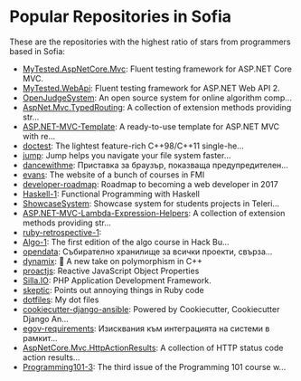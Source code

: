 # Popular Repositories in Sofia

These are the repositories with the highest ratio of stars from programmers based in Sofia:

- [MyTested.AspNetCore.Mvc](https://github.com/ivaylokenov/MyTested.AspNetCore.Mvc): Fluent testing framework for ASP.NET Core MVC.
- [MyTested.WebApi](https://github.com/ivaylokenov/MyTested.WebApi): Fluent testing framework for ASP.NET Web API 2.
- [OpenJudgeSystem](https://github.com/NikolayIT/OpenJudgeSystem): An open source system for online algorithm comp...
- [AspNet.Mvc.TypedRouting](https://github.com/ivaylokenov/AspNet.Mvc.TypedRouting): A collection of extension methods providing str...
- [ASP.NET-MVC-Template](https://github.com/NikolayIT/ASP.NET-MVC-Template): A ready-to-use template for ASP.NET MVC with re...
- [doctest](https://github.com/onqtam/doctest): The lightest feature-rich C++98/C++11 single-he...
- [jump](https://github.com/gsamokovarov/jump): Jump helps you navigate your file system faster...
- [dancewithme](https://github.com/openmediabg/dancewithme): Приставка за браузър, показваща предупредителен...
- [evans](https://github.com/skanev/evans): The website of a bunch of courses in FMI
- [developer-roadmap](https://github.com/kamranahmedse/developer-roadmap): Roadmap to becoming a web developer in 2017
- [Haskell-1](https://github.com/HackBulgaria/Haskell-1): Functional Programming with Haskell
- [ShowcaseSystem](https://github.com/TelerikAcademy/ShowcaseSystem): Showcase system for students projects in Teleri...
- [ASP.NET-MVC-Lambda-Expression-Helpers](https://github.com/ivaylokenov/ASP.NET-MVC-Lambda-Expression-Helpers): A collection of extension methods providing str...
- [ruby-retrospective-1](https://github.com/fmi/ruby-retrospective-1): 
- [Algo-1](https://github.com/HackBulgaria/Algo-1): The first edition of the algo course in Hack Bu...
- [opendata](https://github.com/governmentbg/opendata): Събирателно хранилище за всички проекти, свърза...
- [dynamix](https://github.com/iboB/dynamix): :fish_cake: A new take on polymorphism in C++
- [proactjs](https://github.com/proactjs/proactjs): Reactive JavaScript Object Properties
- [Silla.IO](https://github.com/WeAreAthlon/Silla.IO): PHP Application Development Framework.
- [skeptic](https://github.com/skanev/skeptic): Points out annoying things in Ruby code
- [dotfiles](https://github.com/skanev/dotfiles): My dot files
- [cookiecutter-django-ansible](https://github.com/HackSoftware/cookiecutter-django-ansible): Powered by Cookiecutter, Cookiecutter Django An...
- [egov-requirements](https://github.com/governmentbg/egov-requirements): Изисквания към интеграцията на системи в рамкит...
- [AspNetCore.Mvc.HttpActionResults](https://github.com/ivaylokenov/AspNetCore.Mvc.HttpActionResults): A collection of HTTP status code action results...
- [Programming101-3](https://github.com/HackBulgaria/Programming101-3): The third issue of the Programming 101 course w...
